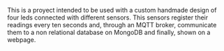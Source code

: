 This is a proyect intended to be used with a custom handmade design of four leds connected with different sensors. This sensors register their readings every ten seconds and, through an MQTT broker, 
communicate them to a non relational database on MongoDB and finally, shown on a webpage.
